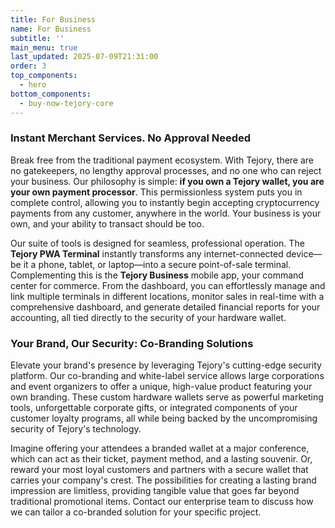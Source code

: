 ```yaml
---
title: For Business
name: For Business
subtitle: ''
main_menu: true
last_updated: 2025-07-09T21:31:00
order: 3
top_components:
  - hero
bottom_components:
  - buy-now-tejory-core
---
```

### Instant Merchant Services. No Approval Needed

Break free from the traditional payment ecosystem. With Tejory, there are no gatekeepers, no lengthy approval processes, and no one who can reject your business. Our philosophy is simple: **if you own a Tejory wallet, you are your own payment processor**. This permissionless system puts you in complete control, allowing you to instantly begin accepting cryptocurrency payments from any customer, anywhere in the world. Your business is your own, and your ability to transact should be too.

Our suite of tools is designed for seamless, professional operation. The **Tejory PWA Terminal** instantly transforms any internet-connected device—be it a phone, tablet, or laptop—into a secure point-of-sale terminal. Complementing this is the **Tejory Business** mobile app, your command center for commerce. From the dashboard, you can effortlessly manage and link multiple terminals in different locations, monitor sales in real-time with a comprehensive dashboard, and generate detailed financial reports for your accounting, all tied directly to the security of your hardware wallet.

### Your Brand, Our Security: Co-Branding Solutions

Elevate your brand's presence by leveraging Tejory's cutting-edge security platform. Our co-branding and white-label service allows large corporations and event organizers to offer a unique, high-value product featuring your own branding. These custom hardware wallets serve as powerful marketing tools, unforgettable corporate gifts, or integrated components of your customer loyalty programs, all while being backed by the uncompromising security of Tejory's technology.

Imagine offering your attendees a branded wallet at a major conference, which can act as their ticket, payment method, and a lasting souvenir. Or, reward your most loyal customers and partners with a secure wallet that carries your company's crest. The possibilities for creating a lasting brand impression are limitless, providing tangible value that goes far beyond traditional promotional items. Contact our enterprise team to discuss how we can tailor a co-branded solution for your specific project.
